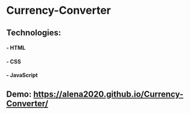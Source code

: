 # Currency-Converter

## Technologies:

#### - HTML

#### - CSS

#### - JavaScript

## Demo: https://alena2020.github.io/Currency-Converter/
